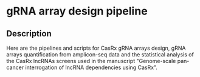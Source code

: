 # gRNA array design pipeline

## Description
Here are the pipelines and scripts for CasRx gRNA arrays design, gRNA arrays quantification from amplicon-seq data and the statistical analysis of the CasRx lncRNAs screens used in the manuscript "Genome-scale pan-cancer interrogation of lncRNA dependencies using CasRx".
